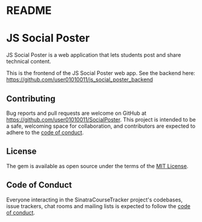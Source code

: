# README

# JS Social Poster

JS Social Poster is a web application that lets students post and share technical content.

This is the frontend of the JS Social Poster web app.
See the backend here: https://github.com/user01010011/js_social_poster_backend


## Contributing

Bug reports and pull requests are welcome on GitHub at https://github.com/user01010011/SocialPoster. This project is intended to be a safe, welcoming space for collaboration, and contributors are expected to adhere to the [code of conduct](https://github.com/user01010011/SocialPoster/blob/master/CODE_OF_CONDUCT.md).

## License

The gem is available as open source under the terms of the [MIT License](https://opensource.org/licenses/MIT).

## Code of Conduct

Everyone interacting in the SinatraCourseTracker project's codebases, issue trackers, chat rooms and mailing lists is expected to follow the [code of conduct](https://github.com/user01010011/SocialPoster/blob/master/CODE_OF_CONDUCT.md).


